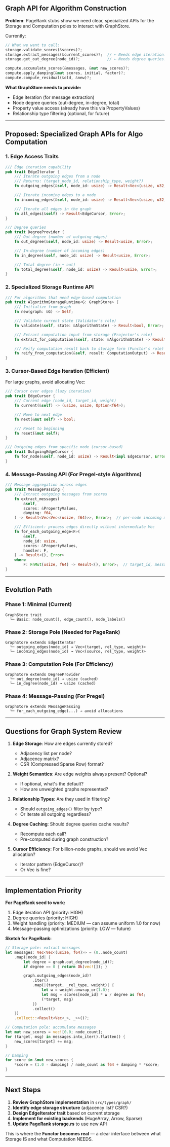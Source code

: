 ## Graph API for Algorithm Construction

**Problem**: PageRank stubs show we need clear, specialized APIs for the Storage and Computation poles to interact with GraphStore.

Currently:

```rust
// What we want to call:
storage.validate_scores(&scores)?;
storage.extract_messages(&current_scores)?;  // ← Needs edge iteration!
storage.get_out_degree(node_id)?;            // ← Needs degree queries!

compute.accumulate_scores(&messages, &mut new_scores)?;
compute.apply_damping(&mut scores, initial, factor)?;
compute.compute_residual(&old, &new)?;
```

**What GraphStore needs to provide:**

- Edge iteration (for message extraction)
- Node degree queries (out-degree, in-degree, total)
- Property value access (already have this via PropertyValues)
- Relationship type filtering (optional, for future)

---

## Proposed: Specialized Graph APIs for Algo Computation

### 1. Edge Access Traits

```rust
/// Edge iteration capability
pub trait EdgeIterator {
    /// Iterate outgoing edges from a node
    /// Returns: (target_node_id, relationship_type, weight?)
    fn outgoing_edges(&self, node_id: usize) -> Result<Vec<(usize, u32, Option<f64>)>, Error>;

    /// Iterate incoming edges to a node
    fn incoming_edges(&self, node_id: usize) -> Result<Vec<(usize, u32, Option<f64>)>, Error>;

    /// Iterate all edges in the graph
    fn all_edges(&self) -> Result<EdgeCursor, Error>;
}

/// Degree queries
pub trait DegreeProvider {
    /// Out-degree (number of outgoing edges)
    fn out_degree(&self, node_id: usize) -> Result<usize, Error>;

    /// In-degree (number of incoming edges)
    fn in_degree(&self, node_id: usize) -> Result<usize, Error>;

    /// Total degree (in + out)
    fn total_degree(&self, node_id: usize) -> Result<usize, Error>;
}
```

### 2. Specialized Storage Runtime API

```rust
/// For algorithms that need edge-based computation
pub trait AlgorithmStorageRuntime<G: GraphStore> {
    /// Initialize from graph
    fn new(graph: &G) -> Self;

    /// Validate current state (Validator's role)
    fn validate(&self, state: &AlgorithmState) -> Result<bool, Error>;

    /// Extract computation input from storage (Projector's role)
    fn extract_for_computation(&self, state: &AlgorithmState) -> Result<ComputationInput, Error>;

    /// Reify computation result back to storage form (Functor's role)
    fn reify_from_computation(&self, result: ComputationOutput) -> Result<AlgorithmState, Error>;
}
```

### 3. Cursor-Based Edge Iteration (Efficient)

For large graphs, avoid allocating Vec<Edge>:

```rust
/// Cursor over edges (lazy iteration)
pub trait EdgeCursor {
    /// Current edge (node_id, target_id, weight)
    fn current(&self) -> (usize, usize, Option<f64>);

    /// Move to next edge
    fn next(&mut self) -> bool;

    /// Reset to beginning
    fn reset(&mut self);
}

/// Outgoing edges from specific node (cursor-based)
pub trait OutgoingEdgeCursor {
    fn for_node(&self, node_id: usize) -> Result<impl EdgeCursor, Error>;
}
```

### 4. Message-Passing API (For Pregel-style Algorithms)

```rust
/// Message aggregation across edges
pub trait MessagePassing {
    /// Extract outgoing messages from scores
    fn extract_messages(
        &self,
        scores: &PropertyValues,
        damping: f64,
    ) -> Result<Vec<Vec<(usize, f64)>>, Error>;  // per-node incoming messages

    /// Efficient: process edges directly without intermediate Vec
    fn for_each_outgoing_edge<F>(
        &self,
        node_id: usize,
        scores: &PropertyValues,
        handler: F,
    ) -> Result<(), Error>
    where
        F: FnMut(usize, f64) -> Result<(), Error>;  // target_id, message_value
}
```

---

## Evolution Path

### Phase 1: Minimal (Current)

```
GraphStore trait
  └─ Basic: node_count(), edge_count(), node_labels()
```

### Phase 2: Storage Pole (Needed for PageRank)

```
GraphStore extends EdgeIterator
  └─ outgoing_edges(node_id) → Vec<(target, rel_type, weight)>
  └─ incoming_edges(node_id) → Vec<(source, rel_type, weight)>
```

### Phase 3: Computation Pole (For Efficiency)

```
GraphStore extends DegreeProvider
  └─ out_degree(node_id) → usize (cached)
  └─ in_degree(node_id) → usize (cached)
```

### Phase 4: Message-Passing (For Pregel)

```
GraphStore extends MessagePassing
  └─ for_each_outgoing_edge(...) → avoid allocations
```

---

## Questions for Graph System Review

1. **Edge Storage**: How are edges currently stored?

   - Adjacency list per node?
   - Adjacency matrix?
   - CSR (Compressed Sparse Row) format?

2. **Weight Semantics**: Are edge weights always present? Optional?

   - If optional, what's the default?
   - How are unweighted graphs represented?

3. **Relationship Types**: Are they used in filtering?

   - Should `outgoing_edges()` filter by type?
   - Or iterate all outgoing regardless?

4. **Degree Caching**: Should degree queries cache results?

   - Recompute each call?
   - Pre-computed during graph construction?

5. **Cursor Efficiency**: For billion-node graphs, should we avoid Vec allocation?
   - Iterator pattern (EdgeCursor)?
   - Or Vec<Edge> is fine?

---

## Implementation Priority

**For PageRank seed to work:**

1. Edge iteration API (priority: HIGH)
2. Degree queries (priority: HIGH)
3. Weight handling (priority: MEDIUM — can assume uniform 1.0 for now)
4. Message-passing optimizations (priority: LOW — future)

**Sketch for PageRank:**

```rust
// Storage pole: extract messages
let messages: Vec<Vec<(usize, f64)>> = (0..node_count)
    .map(|node_id| {
        let degree = graph.out_degree(node_id)?;
        if degree == 0 { return Ok(vec![]); }

        graph.outgoing_edges(node_id)?
            .iter()
            .map(|(target, _rel_type, weight)| {
                let w = weight.unwrap_or(1.0);
                let msg = scores[node_id] * w / degree as f64;
                (*target, msg)
            })
            .collect()
    })
    .collect::<Result<Vec<_>, _>>()?;

// Computation pole: accumulate messages
let mut new_scores = vec![0.0; node_count];
for (target, msg) in messages.into_iter().flatten() {
    new_scores[target] += msg;
}

// Damping
for score in &mut new_scores {
    *score = (1.0 - damping) / node_count as f64 + damping * *score;
}
```

---

## Next Steps

1. **Review GraphStore implementation** in `src/types/graph/`
2. **Identify edge storage structure** (adjacency list? CSR?)
3. **Design EdgeIterator trait** based on current storage
4. **Implement for existing backends** (HugeArray, Arrow, Sparse)
5. **Update PageRank storage.rs** to use new API

This is where the **Functor becomes real** — a clear interface between what Storage IS and what Computation NEEDS.
